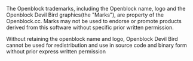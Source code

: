 The Openblock trademarks, including the Openblock name, logo and the Openblock Devil Bird graphics(the "Marks"), are property of the Openblock.cc. Marks may not be used to endorse or promote products derived from this software without specific prior written permission.

Without retaining the openblock name and logo, Openblock Devil Bird cannot be used for redistribution and use in source code and binary form without prior express written permission
